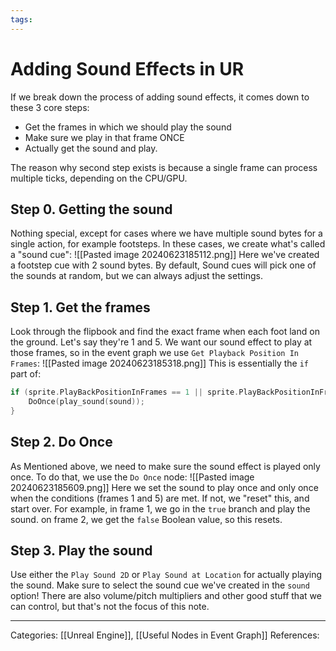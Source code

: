 ```yaml
---
tags:
---
```

# Adding Sound Effects in UR
If we break down the process of adding sound effects, it comes down to these 3 core steps:
- Get the frames in which we should play the sound
- Make sure we play in that frame ONCE
- Actually get the sound and play.

The reason why second step exists is because a single frame can process multiple ticks, depending on the CPU/GPU.

## Step 0. Getting the sound
Nothing special, except for cases where we have multiple sound bytes for a single action, for example footsteps. In these cases, we create what's called a "sound cue":
![[Pasted image 20240623185112.png]]
Here we've created a footstep cue with 2 sound bytes. By default, Sound cues will pick one of the sounds at random, but we can always adjust the settings.

## Step 1. Get the frames
Look through the flipbook and find the exact frame when each foot land on the ground. Let's say they're 1 and 5. We want our sound effect to play at those frames, so in the event graph we use `Get Playback Position In Frames`:
![[Pasted image 20240623185318.png]]
This is essentially the `if` part of: 
``` c++
if (sprite.PlayBackPositionInFrames == 1 || sprite.PlayBackPositionInFrames == 5) {
	DoOnce(play_sound(sound));
}
```

## Step 2. Do Once
As Mentioned above, we need to make sure the sound effect is played only once. To do that, we use the `Do Once` node:
![[Pasted image 20240623185609.png]]
Here we set the sound to play once and only once when the conditions (frames 1 and 5) are met. If not, we "reset" this, and start over. For example, in frame 1, we go in the `true` branch and play the sound. on frame 2, we get the `false` Boolean value, so this resets.

## Step 3. Play the sound
Use either the `Play Sound 2D` or `Play Sound at Location` for actually playing the sound. Make sure to select the sound cue we've created in the `sound` option! There are also volume/pitch multipliers and other good stuff that we can control, but that's not the focus of this note.

---
Categories: [[Unreal Engine]], [[Useful Nodes in Event Graph]] 
References:
